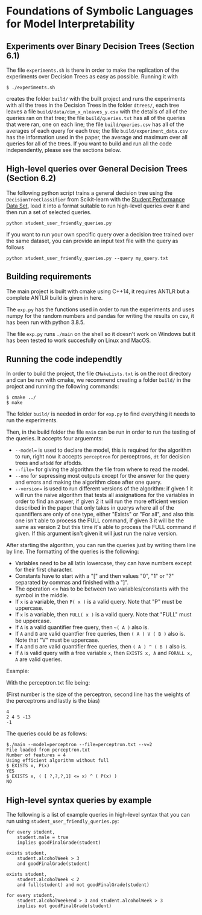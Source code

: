 # Foundations of Symbolic Languages for Model Interpretability

## Experiments over Binary Decision Trees (Section 6.1)

The file `experiments.sh` is there in order to make the replication of the experiments over Decision Trees as easy as possible. Running it with
```
$ ./experiments.sh
```
creates the folder `build/` with the built project and runs the experiments with all the trees in the Decision Trees in the folder `dtrees/`, each tree leaves a file `build/data/dim_x_nleaves_y.csv` with the details of all of the queries ran on  that tree; the file `build/queries.txt` has all of the queries that were ran, one on each line; the file `build/queries.csv` has all of the averages of each query for each tree; the file `build/experiment_data.csv` has the information used in the paper, the average and maximum over all queries for all of the trees. If you want to build and run all the code independently, please see the sections below.

## High-level queries over General Decision Trees (Section 6.2)

The following python script trains a general decision tree using the `DecisionTreeClassifier` from Scikit-learn with the [Student Performance Data Set](https://archive.ics.uci.edu/ml/datasets/Student+Performance), load it into a format suitable to run high-level queries over it and then run a set of selected queries.
```
python student_user_friendly_queries.py
``` 

If you want to run your own specific query over a decision tree trained over the same dataset, you can provide an input text file with the query as follows
```
python student_user_friendly_queries.py --query my_query.txt 
```

## Building requirements

The main project is built with cmake using C++14, it requires ANTLR but a complete ANTLR build is given in here.

The `exp.py` has the functions used in order to run the experiments and uses numpy for the random numbers and pandas for writing the results on csv, it has been run with python 3.8.5.

The file `exp.py` runs `./main` on the shell so it doesn't work on Windows but it has been tested to work succesfully on Linux and MacOS.

## Running the code independtly

In order to build the project, the file `CMakeLists.txt` is on the root directory and can be run with cmake, we recommend creating a folder `build/` in the project and running the following commands:
```
$ cmake ../
$ make
```
The folder `build/` is needed in order for `exp.py` to find everything it needs to run the experiments.

Then, in the build folder the file `main` can be run in order to run the testing of the queries. It accepts four arguemnts:

* `--model=` is used to declare the model, this is required for the algorithm to run, right now it accepts `perceptron` for perceptrons, `dt` for decision trees and `afbdd` for afbdds.
* `--file=` for giving the algorithm the file from where to read the model.
* `--one` for supressing most outputs except for the answer for the query and errors and making the algorithm close after one query.
* `--version=` is used to run different versions of the algorithm: if given 1 it will run the naive algorithm that tests all assignations for the variables in order to find an answer, if given 2 it will run the more efficient version described in the paper that only takes in querys where all of the quantifiers are only of one type, either "Exists" or "For all", and also this one isn't able to process the FULL command, if given 3 it will be the same as version 2 but this time it's able to process the FULL command if given. If this argument isn't given it will just run the naive version.

After starting the algorithm, you can run the queries just by writing them line by line. The formatting of the queries is the following:

* Variables need to be all latin lowercase, they can have numbers except for their first character.
* Constants have to start with a "[" and then values "0", "1" or "?" separated by commas and finished with a "]".
* The operation <= has to be between two variables/constants with the symbol in the middle.
* If `x` is a variable, then `P( x )` is a valid query. Note that "P" must be uppercase.
* If `x` is a variable, then `FULL( x )` is a valid query. Note that "FULL" must be uppercase.
* If `A` is a valid quantifier free query, then  `~( A )` also is.
* If `A` and `B` are valid quantfier free queries, then `( A ) V ( B )` also is. Note that "V" must be uppercase.
* If `A` and `B` are valid  quantifier free queries, then `( A ) ^ ( B )` also is.
* If `A` is valid query with a free variable `x`, then `EXISTS x, A` and `FORALL x, A` are valid queries. 

Example:

With the perceptron.txt file being:

(First number is the size of the perceptron, second line has the weights of the perceptrons and lastly is the bias)

```
4
2 4 5 -13
-1
```

The queries could be as follows:

```
$./main --model=perceptron --file=perceptron.txt --v=2
File loaded from perceptron.txt
Number of features = 4
Using efficient algorithm without full
$ EXISTS x, P(x)
YES
$ EXISTS x, ( [ ?,?,?,1] <= x) ^ ( P(x) )
NO
```

## High-level syntax queries by example

The following is a list of example queries in high-level syntax that you can run using `student_user_friendly_queries.py`:

```
for every student, 
    student.male = true
    implies goodFinalGrade(student)
```
```
exists student, 
    student.alcoholWeek > 3
    and goodFinalGrade(student)
```     
```
exists student, 
    student.alcoholWeek < 2
    and full(student) and not goodFinalGrade(student)
```    
```
for every student, 
    student.alcoholWeekend > 3 and student.alcoholWeek > 3
    implies not goodFinalGrade(student)
```

